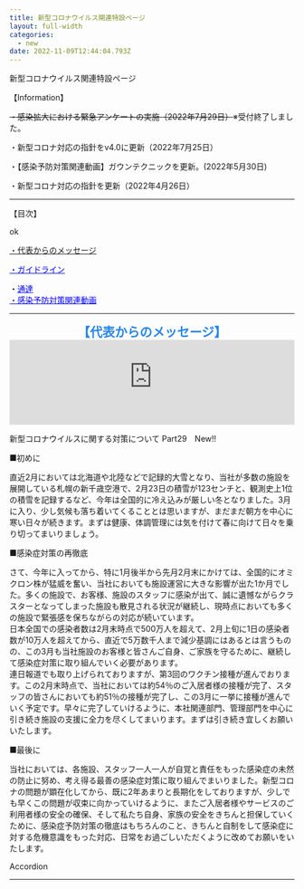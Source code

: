 ```yaml
---
title: 新型コロナウイルス関連特設ページ
layout: full-width
categories:
  - new
date: 2022-11-09T12:44:04.793Z
---
```

<span class="text-xm text-left">新型コロナウイルス関連特設ページ</span>

<span class="text-xm text-blue-300 text-center">【Information】</span>

<span class="text-xs"><s>・感染拡大における緊急アンケートの実施（2022年7月29日）</s>※受付終了しました。</span>

<span class="text-xs">・新型コロナ対応の指針をv4.0に更新（2022年7月25日）</span>

<span class="text-xs">・【感染予防対策関連動画】ガウンテクニックを更新。(2022年5月30日)</span>

<span class="text-xs">・新型コロナ対応の指針を更新（2022年4月26日）</span>

<hr>

<span class="text-xm text-blue-300 text-center text-fold">【目次】</span> 





o﻿k

<span class="text-xm text-blue-300 text-center text-fold"><u>・代表からのメッセージ</u></a></span></p><p><span style="color: #0000ff;" data-mce-style="color: #0000ff;"><a href="#ガイドライン" span="" style="font-size: 14px; color: #0000ff;" data-mce-href="#ガイドライン" data-mce-style="font-size: 14px; color: #0000ff;"><u>・ガイドライン</u></a></span></p><p><span style="font-size: 14px; color: #000000;" data-mce-style="font-size: 14px; color: #000000;">・<span style="color: #0000ff;" data-mce-style="color: #0000ff;"><u><a href="/app/s96da70f606bae585/pa64dad74a5d11932/" title="業務通達" style="color: #0000ff;" data-mce-href="/app/s96da70f606bae585/pa64dad74a5d11932/" data-mce-style="color: #0000ff;">通達<br></a></u><a href="#感染予防対策動画" span="" style="font-size: 14px; color: #0000ff;" data-mce-href="#感染予防対策動画" data-mce-style="font-size: 14px; color: #0000ff;"><u>・感染予防対策関連動画</u></a></span></span></p></div>            <div data-display="cms-only" data-action="linkIndicator" class="cc-m-link-indicator cc-m-link-indicator-text" title="" style="left: 0px; top: 4.5px;">	            <a href="https://cms.e.jimdo.com/app/s96da70f606bae585/p3726724a32e60d59/#%E4%BB%A3%E8%A1%A8%E3%81%8B%E3%82%89%E3%81%AE%E3%83%A1%E3%83%83%E3%82%BB%E3%83%BC%E3%82%B8" target="">	                <span></span>	            </a>	        </div><div data-display="cms-only" data-action="linkIndicator" class="cc-m-link-indicator cc-m-link-indicator-text" title="" style="left: 0px; top: 28.5px;">	            <a href="https://cms.e.jimdo.com/app/s96da70f606bae585/p3726724a32e60d59/#%E3%82%AC%E3%82%A4%E3%83%89%E3%83%A9%E3%82%A4%E3%83%B3" target="">	                <span></span>	            </a>	        </div><div data-display="cms-only" data-action="linkIndicator" class="cc-m-link-indicator cc-m-link-indicator-text" title="業務通達" style="left: 0px; top: 52.5px;">	            <a href="https://cms.e.jimdo.com/app/s96da70f606bae585/pa64dad74a5d11932/" target="">	                <span></span>	            </a>	        </div><div data-display="cms-only" data-action="linkIndicator" class="cc-m-link-indicator cc-m-link-indicator-text" title="" style="left: 0px; top: 76.5px;">	            <a href="https://cms.e.jimdo.com/app/s96da70f606bae585/p3726724a32e60d59/#%E6%84%9F%E6%9F%93%E4%BA%88%E9%98%B2%E5%AF%BE%E7%AD%96%E5%8B%95%E7%94%BB" target="">	                <span></span>	            </a>	        </div></div>

<div class="cc-m-all-content j-module j-hr" id="cc-m-all-content-12181932260" data-action="content" ng-non-bindable="">
                    <hr>
            </div>

<div id="代表からのメッセージ" style="text-align: center; font-size: 22px;" data-mce-style="text-align: center; font-size: 22px;"><span style="font-size: 20px;" data-mce-style="font-size: 20px;"><b style="font-size: 22px;" data-mce-style="font-size: 22px;"><span class="sp" style="color: #2886eb;" data-mce-style="color: #2886eb;">【代表からのメッセージ</span></b><b style="font-size: 22px;" data-mce-style="font-size: 22px;"><span class="sp" style="color: #2886eb;" data-mce-style="color: #2886eb;">】</span></b></span></div>

<!--StartFragment-->

<div class="flex items-center justify-center" > <div class ="max-w-sm"> <iframe src="https://www.youtube-nocookie.com/embed/p6h-rYSVX90?start=13"width="100%" frameborder="0" allowfullscreen="allowfullscreen"></iframe><br>

<!--EndFragment-->



<span class="text-xs text-xm font-bold">新型コロナウイルスに関する対策について Part29</span><span class="text-xs text-red-600 font-bold">　New!!</span>

<span class="text-xs text-left">■初めに<br> </span>

<span class="text-xs text-left">直近2月においては北海道や北陸などで記録的大雪となり、当社が多数の施設を展開している札幌の新千歳空港で、2月23日の積雪が123センチと、観測史上1位の積雪を記録するなど、今年は全国的に冷え込みが厳しい冬となりました。3月に入り、少し気候も落ち着いてくることとは思いますが、まだまだ朝方を中心に寒い日々が続きます。まずは健康、体調管理には気を付けて春に向けて日々を乗り切ってまいりましょう。</span>

<span class="text-xs text-left">■感染症対策の再徹底<br></span>

さて、今年に入ってから、特に1月後半から先月2月末にかけては、全国的にオミクロン株が猛威を奮い、当社においても施設運営に大きな影響が出た1か月でした。多くの施設で、お客様、施設のスタッフに感染が出て、誠に遺憾ながらクラスターとなってしまった施設も散見される状況が継続し、現時点においても多くの施設で緊張感を保ちながらの対応が続いています。</span><br><span class="text-xs text-left">日本全国での感染者数は2月末時点で500万人を超えて、2月上旬に1日の感染者数が10万人を超えてから、直近で5万数千人まで減少基調にはあるとは言うものの、この3月も当社施設のお客様と皆さんご自身、ご家族を守るために、継続して感染症対策に取り組んでいく必要があります。<br> 連日報道でも取り上げられておりますが、第3回のワクチン接種が進んでおります。この2月末時点で、当社においては約54％のご入居者様の接種が完了、スタッフの皆さんにおいても約51％の接種が完了し、この3月に一挙に接種が進んでいく予定です。早々に完了していけるように、本社関連部門、管理部門を中心に引き続き施設の支援に全力を尽くしてまいります。まずは引き続き宜しくお願いいたします。</span>

<span class="text-xs text-left">■最後に</span>

<span class="text-xs text-left">当社においては、各施設、スタッフ一人一人が自覚と責任をもった感染症の未然の防止に努め、考え得る最善の感染症対策に取り組んでまいりました。新型コロナの問題が顕在化してから、既に2年あまりと長期化をしておりますが、少しでも早くこの問題が収束に向かっていけるように、またご入居者様やサービスのご利用者様の安全の確保、そして私たち自身、家族の安全をきちんと担保していくために、感染症予防対策の徹底はもちろんのこと、きちんと自制をして感染症に対する危機意識をもった対応、日常をお過ごしいただくように改めてお願いをいたします。</span></span>

A﻿ccordion
<hr>